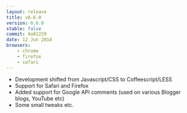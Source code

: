 ```yaml
---
layout: release
title: v0.6.0
version: 0.6.0
stable: false
commit: 4a01229
date: 12 Jun 2014
browsers:
    - chrome
    - firefox
    - safari
---
```


- Development shifted from Javascript/CSS to Coffeescript/LESS
- Support for Safari and Firefox
- Added support for Google API comments (used on various Blogger blogs, YouTube etc)
- Some small tweaks etc.
